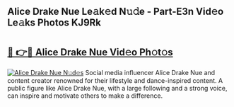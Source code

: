 ## Alice Drake Nue Le𝚊k𝚎d N𝚞𝚍e - Part-E3n Vid𝚎o Le𝚊ks Photos KJ9Rk

# <h2><a href="http://fb8o32.evod.top/?m=Alice+Drake+Nue">🔗 👉🔴 Alice Drake Nue Vid𝚎o Ph𝚘t𝚘s</a></h2>

[![Alice Drake Nue N𝚞d𝚎s](https://i.imgur.com/8V9OHl7.gif)](http://fb8o32.evod.top/?m=Alice+Drake+Nue)
Social media influencer Alice Drake Nue and content creator renowned for their lifestyle and dance-inspired content. A public figure like Alice Drake Nue, with a large following and a strong voice, can inspire and motivate others to make a difference. 

